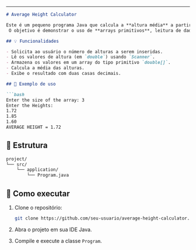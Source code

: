 ---

````markdown
# Average Height Calculator

Este é um pequeno programa Java que calcula a **altura média** a partir de uma lista de valores inseridos pelo usuário.
 O objetivo é demonstrar o uso de **arrays primitivos**, leitura de dados com `Scanner`, e cálculo de média.

## 💡 Funcionalidades

- Solicita ao usuário o número de alturas a serem inseridas.
- Lê os valores de altura (em `double`) usando `Scanner`.
- Armazena os valores em um array do tipo primitivo `double[]`.
- Calcula a média das alturas.
- Exibe o resultado com duas casas decimais.

## 📌 Exemplo de uso

```bash
Enter the size of the array: 3
Enter the Heights:
1.72
1.85
1.60
AVERAGE HEIGHT = 1.72
````

## 📁 Estrutura

```bash
project/
└── src/
    └── application/
        └── Program.java
```

## 🚀 Como executar

1. Clone o repositório:

   ```bash
   git clone https://github.com/seu-usuario/average-height-calculator.git
   ```
2. Abra o projeto em sua IDE Java.
3. Compile e execute a classe `Program`.

```
